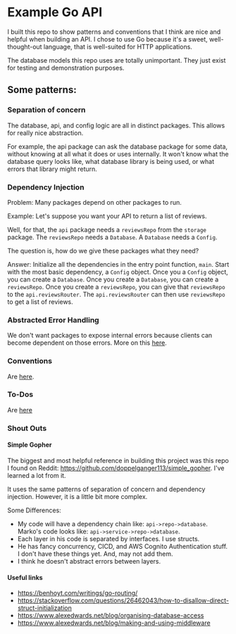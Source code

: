 # Example Go API

I built this repo to show patterns and conventions that I think are nice and helpful when building an API. I chose to use Go because it's a sweet, well-thought-out language, that is well-suited for HTTP applications.

The database models this repo uses are totally unimportant. They just exist for testing and demonstration purposes.

## Some patterns:

### Separation of concern

The database, api, and config logic are all in distinct packages. This allows for really nice abstraction.

For example, the api package can ask the database package for some data, without knowing at all what it does or uses internally. It won't know what the database query looks like, what database library is being used, or what errors that library might return.

### Dependency Injection

Problem: Many packages depend on other packages to run.

Example: Let's suppose you want your API to return a list of reviews.

Well, for that, the `api` package needs a `reviewsRepo` from the `storage` package. The `reviewsRepo` needs a `Database`. A `Database` needs a `Config`.

The question is, how do we give these packages what they need?

Answer: Initialize all the dependencies in the entry point function, `main`. Start with the most basic dependency, a `Config` object. Once you a `Config` object, you can create a `Database`. Once you create a `Database`, you can create a `reviewsRepo`. Once you create a `reviewsRepo`, you can give that `reviewsRepo` to the `api.reviewsRouter`. The `api.reviewsRouter` can then use `reviewsRepo` to get a list of reviews.

### Abstracted Error Handling

We don't want packages to expose internal errors because clients can become dependent on those errors. More on this [here](./ERROR-HANDLING.md).

### Conventions

Are [here](./CONVENTIONS.md).

### To-Dos

Are [here](./TODO.md)

### Shout Outs

#### Simple Gopher
The biggest and most helpful reference in building this project was this repo I found on Reddit: <https://github.com/doppelganger113/simple_gopher>. I've learned a lot from it.

It uses the same patterns of separation of concern and dependency injection. However, it is a little bit more complex.

Some Differences:
* My code will have a dependency chain like: `api->repo->database`. Marko's code looks like: `api->service->repo->database`.
* Each layer in his code is separated by interfaces. I use structs.
* He has fancy concurrency, CICD, and AWS Cognito Authentication stuff. I don't have these things yet. And, may not add them.
* I think he doesn't abstract errors between layers.

#### Useful links
* <https://benhoyt.com/writings/go-routing/>
* <https://stackoverflow.com/questions/26462043/how-to-disallow-direct-struct-initialization>
* <https://www.alexedwards.net/blog/organising-database-access>
* <https://www.alexedwards.net/blog/making-and-using-middleware>
